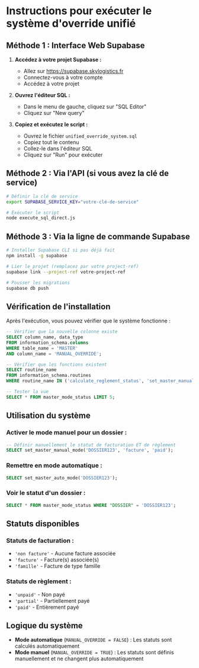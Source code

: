 # Instructions pour exécuter le système d'override unifié

## Méthode 1 : Interface Web Supabase

1. **Accédez à votre projet Supabase :**
   - Allez sur https://supabase.skylogistics.fr
   - Connectez-vous à votre compte
   - Accédez à votre projet

2. **Ouvrez l'éditeur SQL :**
   - Dans le menu de gauche, cliquez sur "SQL Editor"
   - Cliquez sur "New query"

3. **Copiez et exécutez le script :**
   - Ouvrez le fichier `unified_override_system.sql`
   - Copiez tout le contenu
   - Collez-le dans l'éditeur SQL
   - Cliquez sur "Run" pour exécuter

## Méthode 2 : Via l'API (si vous avez la clé de service)

```bash
# Définir la clé de service
export SUPABASE_SERVICE_KEY="votre-clé-de-service"

# Exécuter le script
node execute_sql_direct.js
```

## Méthode 3 : Via la ligne de commande Supabase

```bash
# Installer Supabase CLI si pas déjà fait
npm install -g supabase

# Lier le projet (remplacez par votre project-ref)
supabase link --project-ref votre-project-ref

# Pousser les migrations
supabase db push
```

## Vérification de l'installation

Après l'exécution, vous pouvez vérifier que le système fonctionne :

```sql
-- Vérifier que la nouvelle colonne existe
SELECT column_name, data_type 
FROM information_schema.columns 
WHERE table_name = 'MASTER' 
AND column_name = 'MANUAL_OVERRIDE';

-- Vérifier que les fonctions existent
SELECT routine_name 
FROM information_schema.routines 
WHERE routine_name IN ('calculate_reglement_status', 'set_master_manual_mode', 'set_master_auto_mode');

-- Tester la vue
SELECT * FROM master_mode_status LIMIT 5;
```

## Utilisation du système

### Activer le mode manuel pour un dossier :
```sql
-- Définir manuellement le statut de facturation ET de règlement
SELECT set_master_manual_mode('DOSSIER123', 'facture', 'paid');
```

### Remettre en mode automatique :
```sql
SELECT set_master_auto_mode('DOSSIER123');
```

### Voir le statut d'un dossier :
```sql
SELECT * FROM master_mode_status WHERE "DOSSIER" = 'DOSSIER123';
```

## Statuts disponibles

### Statuts de facturation :
- `'non facture'` - Aucune facture associée
- `'facture'` - Facture(s) associée(s)
- `'famille'` - Facture de type famille

### Statuts de règlement :
- `'unpaid'` - Non payé
- `'partial'` - Partiellement payé
- `'paid'` - Entièrement payé

## Logique du système

- **Mode automatique** (`MANUAL_OVERRIDE = FALSE`) : Les statuts sont calculés automatiquement
- **Mode manuel** (`MANUAL_OVERRIDE = TRUE`) : Les statuts sont définis manuellement et ne changent plus automatiquement 